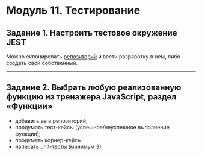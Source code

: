 # Модуль 11. Тестирование

## Задание 1. Настроить тестовое окружение JEST
Можно склонировать [репозиторий](https://github.com/SkillfactoryCoding/learn-js-master) и вести разработку в нем, либо создать свой собственный.

---

## Задание 2. Выбрать любую реализованную функцию из тренажера JavaScript, раздел «Функции»
* добавить ее в репозиторий;
* продумать тест-кейсы (успешное/неуспешное выполнение функции);
* продумать корнер-кейсы; 
* написать unit-тесты (минимум 3).